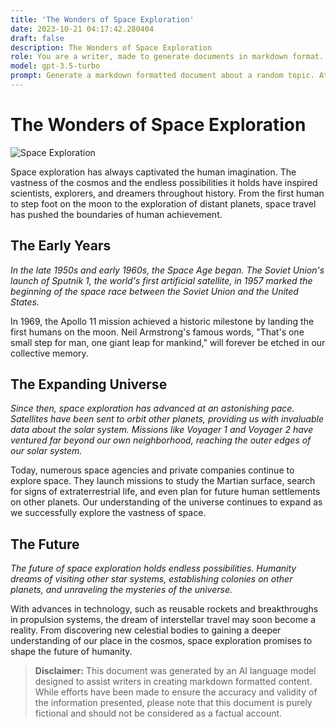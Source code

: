```yaml
---
title: 'The Wonders of Space Exploration'
date: 2023-10-21 04:17:42.280404
draft: false
description: The Wonders of Space Exploration
role: You are a writer, made to generate documents in markdown format. It is very important that all of the documents you generate are in valid markdown format.
model: gpt-3.5-turbo
prompt: Generate a markdown formatted document about a random topic. At the bottom, include a disclaimer explaining that the document was generated by you. The first line of the document should be the title. Make sure that the entire document is in proper markdown format, using a mix of various tags to make the document visually appealing.
---
```


# The Wonders of Space Exploration

![Space Exploration](https://images.unsplash.com/photo-1504192823715-c8e63ba7c2d7)

Space exploration has always captivated the human imagination. The vastness of the cosmos and the endless possibilities it holds have inspired scientists, explorers, and dreamers throughout history. From the first human to step foot on the moon to the exploration of distant planets, space travel has pushed the boundaries of human achievement.

## The Early Years

*In the late 1950s and early 1960s, the Space Age began. The Soviet Union's launch of Sputnik 1, the world's first artificial satellite, in 1957 marked the beginning of the space race between the Soviet Union and the United States.*

In 1969, the Apollo 11 mission achieved a historic milestone by landing the first humans on the moon. Neil Armstrong's famous words, "That's one small step for man, one giant leap for mankind," will forever be etched in our collective memory.

## The Expanding Universe

*Since then, space exploration has advanced at an astonishing pace. Satellites have been sent to orbit other planets, providing us with invaluable data about the solar system. Missions like Voyager 1 and Voyager 2 have ventured far beyond our own neighborhood, reaching the outer edges of our solar system.*

Today, numerous space agencies and private companies continue to explore space. They launch missions to study the Martian surface, search for signs of extraterrestrial life, and even plan for future human settlements on other planets. Our understanding of the universe continues to expand as we successfully explore the vastness of space.

## The Future

*The future of space exploration holds endless possibilities. Humanity dreams of visiting other star systems, establishing colonies on other planets, and unraveling the mysteries of the universe.*

With advances in technology, such as reusable rockets and breakthroughs in propulsion systems, the dream of interstellar travel may soon become a reality. From discovering new celestial bodies to gaining a deeper understanding of our place in the cosmos, space exploration promises to shape the future of humanity.

> **Disclaimer:**
> This document was generated by an AI language model designed to assist writers in creating markdown formatted content. While efforts have been made to ensure the accuracy and validity of the information presented, please note that this document is purely fictional and should not be considered as a factual account.